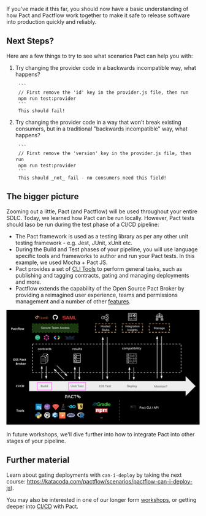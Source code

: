 If you've made it this far, you should now have a basic understanding of how Pact and Pactflow work together to make it safe to release software into production quickly and reliably.

## Next Steps?

Here are a few things to try to see what scenarios Pact can help you with:

1. Try changing the provider code in a backwards incompatible way, what happens?

        ```
        // First remove the 'id' key in the provider.js file, then run
        npm run test:provider
        ```
        This should fail!

1. Try changing the provider code in a way that won't break existing consumers, but in a traditional "backwards incompatible" way, what happens?

        ```
        // First remove the 'version' key in the provider.js file, then run
        npm run test:provider
        ```
        This should _not_ fail - no consumers need this field!


## The bigger picture

Zooming out a little, Pact (and Pactflow) will be used throughout your entire SDLC. Today, we learned how Pact can be run locally. However, Pact tests should laso be run during the test phase of a CI/CD pipeline:

* The Pact framework is used as a testing library as per any other unit testing framework - e.g. Jest, JUnit, xUnit etc.
* During the Build and Test phases of your pipeline, you will use language specific tools and frameworks to author and run your Pact tests. In this example, we used Mocha + Pact JS.
* Pact provides a set of [CLI Tools](https://docs.pact.io/implementation_guides/cli) to perform general tasks, such as publishing and tagging contracts, gating and managing deployments and more.
* Pactflow extends the capability of the Open Source Pact Broker by providing a reimagined user experience, teams and permissions management and a number of other [features](https://pactflow.io/features).

![Ecosystem](./assets/ecosystem.png)

In future workshops, we'll dive further into how to integrate Pact into other stages of your pipeline.

## Further material

Learn about gating deployments with `can-i-deploy` by taking the next course: https://katacoda.com/pactflow/scenarios/pactflow-can-i-deploy-js).

You may also be interested in one of our longer form [workshops](https://docs.pact.io/implementation_guides/workshops), or getting deeper into [CI/CD](https://docs.pactflow.io/docs/workshops/ci-cd/) with Pact.